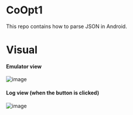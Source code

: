 # CoOpt1
This repo contains how to parse JSON in Android.  

# Visual 
#### Emulator view
![image](https://github.com/DevSamLee/CoOpt1/assets/96956309/422c2144-0eb2-4af0-8938-f21139e2146e)

#### Log view (when the button is clicked)
![image](https://github.com/DevSamLee/CoOpt1/assets/96956309/ed707d73-f5c3-484b-b0ca-9906bb21ef0a)
